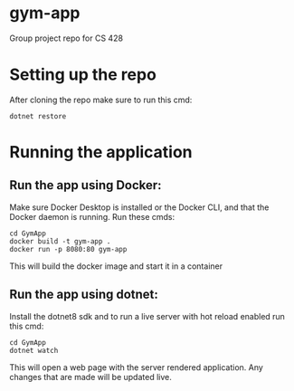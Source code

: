 # gym-app

Group project repo for CS 428

# Setting up the repo

After cloning the repo make sure to run this cmd:

```
dotnet restore
```

# Running the application

## Run the app using Docker:

Make sure Docker Desktop is installed or the Docker CLI, and that the Docker daemon is running.
Run these cmds:

```
cd GymApp
docker build -t gym-app .
docker run -p 8080:80 gym-app
```

This will build the docker image and start it in a container

## Run the app using dotnet:

Install the dotnet8 sdk and to run a live server with hot reload enabled run this cmd:

```
cd GymApp
dotnet watch
```

This will open a web page with the server rendered application. Any changes that are made will be updated live.
